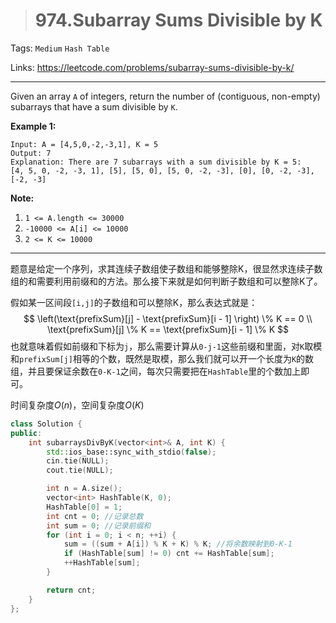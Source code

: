 > # 974.Subarray Sums Divisible by K

Tags: `Medium` `Hash Table`

Links: https://leetcode.com/problems/subarray-sums-divisible-by-k/

------

Given an array `A` of integers, return the number of (contiguous, non-empty) subarrays that have a sum divisible by `K`.

**Example 1:**

```
Input: A = [4,5,0,-2,-3,1], K = 5
Output: 7
Explanation: There are 7 subarrays with a sum divisible by K = 5:
[4, 5, 0, -2, -3, 1], [5], [5, 0], [5, 0, -2, -3], [0], [0, -2, -3], [-2, -3]
```

**Note:**

1. `1 <= A.length <= 30000`
2. `-10000 <= A[i] <= 10000`
3. `2 <= K <= 10000`

------

题意是给定一个序列，求其连续子数组使子数组和能够整除K，很显然求连续子数组的和需要利用前缀和的方法。那么接下来就是如何判断子数组和可以整除K了。

假如某一区间段`[i,j]`的子数组和可以整除K，那么表达式就是：
$$
\left(\text{prefixSum}[j] - \text{prefixSum}[i - 1] \right) \% K == 0 \\
\text{prefixSum}[j] \% K ==  \text{prefixSum}[i - 1] \% K
$$
也就意味着假如前缀和下标为`j`，那么需要计算从`0-j-1`这些前缀和里面，对`K`取模和`prefixSum[j]`相等的个数，既然是取模，那么我们就可以开一个长度为`K`的数组，并且要保证余数在`0-K-1`之间，每次只需要把在`HashTable`里的个数加上即可。

时间复杂度$O(n)$，空间复杂度$O(K)$

```c++
class Solution {
public:
    int subarraysDivByK(vector<int>& A, int K) {
        std::ios_base::sync_with_stdio(false);
	    cin.tie(NULL);
	    cout.tie(NULL);

        int n = A.size();
        vector<int> HashTable(K, 0);
        HashTable[0] = 1;
        int cnt = 0; //记录总数
        int sum = 0; //记录前缀和
        for (int i = 0; i < n; ++i) {
            sum = ((sum + A[i]) % K + K) % K; //将余数映射到0-K-1
            if (HashTable[sum] != 0) cnt += HashTable[sum];
            ++HashTable[sum];
        }

        return cnt;
    }
};
```

